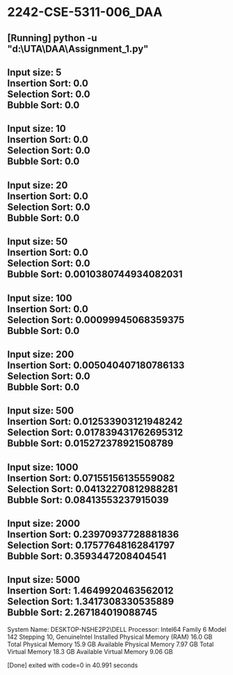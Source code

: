 # 2242-CSE-5311-006_DAA

[Running] python -u "d:\UTA\DAA\Assignment_1.py"
---------------------------
Input size: 5</br >
Insertion Sort: 0.0</br >
Selection Sort: 0.0</br >
Bubble Sort: 0.0</br >
---------------------------
Input size: 10</br >
Insertion Sort: 0.0</br >
Selection Sort: 0.0</br >
Bubble Sort: 0.0</br >
---------------------------
Input size: 20</br >
Insertion Sort: 0.0</br >
Selection Sort: 0.0</br >
Bubble Sort: 0.0</br >
---------------------------
Input size: 50</br >
Insertion Sort: 0.0</br >
Selection Sort: 0.0</br >
Bubble Sort: 0.0010380744934082031</br >
---------------------------
Input size: 100</br >
Insertion Sort: 0.0</br >
Selection Sort: 0.00099945068359375</br >
Bubble Sort: 0.0</br >
---------------------------
Input size: 200</br >
Insertion Sort: 0.005040407180786133</br >
Selection Sort: 0.0</br >
Bubble Sort: 0.0</br >
---------------------------
Input size: 500</br >
Insertion Sort: 0.012533903121948242</br >
Selection Sort: 0.017839431762695312</br >
Bubble Sort: 0.015272378921508789</br >
---------------------------
Input size: 1000</br >
Insertion Sort: 0.07155156135559082</br >
Selection Sort: 0.04132270812988281</br >
Bubble Sort: 0.08413553237915039</br >
---------------------------
Input size: 2000</br >
Insertion Sort: 0.23970937728881836</br >
Selection Sort: 0.17577648162841797</br >
Bubble Sort: 0.3593447208404541</br >
---------------------------
Input size: 5000</br >
Insertion Sort: 1.4649920463562012</br >
Selection Sort: 1.3417308330535889</br >
Bubble Sort: 2.267184019088745</br >
---------------------------
System Name: DESKTOP-NSHE2P2\DELL
Processor: Intel64 Family 6 Model 142 Stepping 10, GenuineIntel
Installed Physical Memory (RAM)	16.0 GB
Total Physical Memory	15.9 GB
Available Physical Memory	7.97 GB
Total Virtual Memory	18.3 GB
Available Virtual Memory	9.06 GB

[Done] exited with code=0 in 40.991 seconds




